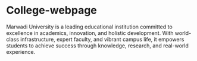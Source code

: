 # College-webpage
Marwadi University is a leading educational institution committed to excellence in academics, innovation, and holistic development. With world-class infrastructure, expert faculty, and vibrant campus life, it empowers students to achieve success through knowledge, research, and real-world experience.
